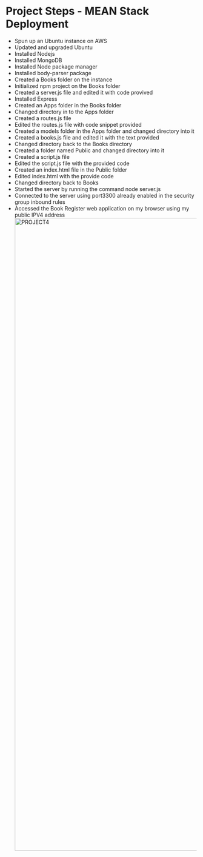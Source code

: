 # Project Steps - MEAN Stack Deployment
* Spun up an Ubuntu instance on AWS
* Updated and upgraded Ubuntu
* Installed Nodejs
* Installed MongoDB
* Installed Node package manager
* Installed body-parser package
* Created a Books folder on the instance
* Initialized npm project on the Books folder
* Created a server.js file and edited it with code provived
* Installed Express
* Created an Apps folder in the Books folder
* Changed directory in to the Apps folder
* Created a routes.js file
* Edited the routes.js file with code snippet provided
* Created a models folder in the Apps folder and changed directory into it
* Created a books.js file and edited it with the text provided
* Changed directory back to the Books directory
* Created a folder named Public and changed directory into it
* Created a script.js file
* Edited the script.js file with the provided code
* Created an index.html file in the Public folder
* Edited index.html with the provide code
* Changed directory back to Books
* Started the server by running the command node server.js
* Connected to the server using port3300 already enabled in the security group inbound rules
* Accessed the Book Register web application on my browser using my public IPV4 address<img width="1669" alt="PROJECT4" src="https://user-images.githubusercontent.com/86001367/122780879-2bbb5200-d2a7-11eb-95a7-5e925c00b075.png">
